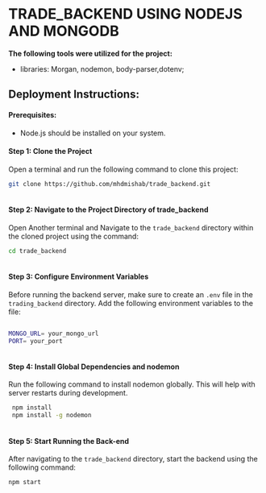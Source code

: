 
# TRADE_BACKEND USING NODEJS AND MONGODB

**The following tools were utilized for the project:**

- libraries: Morgan, nodemon, body-parser,dotenv;


## Deployment Instructions:

#### Prerequisites:

- Node.js should be installed on your system.


#### Step 1: Clone the Project

Open a terminal and run the following command to clone this project:
```bash
git clone https://github.com/mhdmishab/trade_backend.git
 
```
#### Step 2: Navigate to the Project Directory of trade_backend 

Open Another terminal and Navigate to the `trade_backend` directory within the cloned project using the command:
```bash
cd trade_backend
 
```

#### Step 3: Configure Environment Variables

Before running the backend server, make sure to create an `.env` file in the `trading_backend` directory. Add the following environment variables to the file:
```bash

MONGO_URL= your_mongo_url
PORT= your_port
 
```

#### Step 4: Install Global Dependencies and nodemon

Run the following command to install nodemon globally. This will help with server restarts during development.
```bash
 npm install
 npm install -g nodemon
 
```
#### Step 5: Start Running the Back-end 

After navigating to the `trade_backend` directory, start the backend using the following command:
```bash
npm start
 
```

